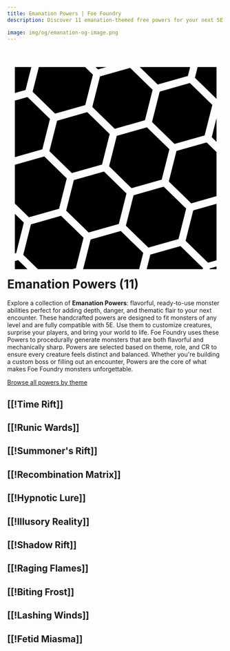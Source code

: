 ```yaml
---
title: Emanation Powers | Foe Foundry
description: Discover 11 emanation-themed free powers for your next 5E monster.

image: img/og/emanation-og-image.png
---
```


# <span class="inline-icon" aria-hidden="true"><svg xmlns="http://www.w3.org/2000/svg" viewBox="0 0 512 512"><path d="M18 18v61.193l25.22-7.142L56.886 18zm56.643 0L59.91 76.28l53.06 51.58 71.16-20.15L202.27 36l-18.5-18zm133.845 0 5.782 5.62L234.123 18zm104.27 0 42.453 41.27 71.158-20.15L431.715 18zm136.701 0-6.43 25.33L494 92.842V18zm-159.328 2-71.16 20.18-18.16 71.74 53 51.57 71.25-20.16 18.138-71.71zm140.988 35.69-71.228 20.15-18.131 71.71 53.05 51.58L465.98 179l18.14-71.74zM47.891 88.62 18 97.083v133.191l64.81-18.355 18.13-71.71zm140.99 35.65-71.192 20.16-18.18 71.71 53.061 51.58 71.17-20.14 18.14-71.74zM494 138.408 482.68 183.2 494 194.203zM329.74 159.9 258.57 180l-18.14 71.74 53 51.57 71.19-20.16 18.19-71.67zm140.93 35.65-71.19 20.15-18.13 71.71L434.41 339 494 322.125V218.227zM87.49 228.49 18 248.168v91.406l33.23 32.276 71.18-20.07 18.13-71.71zm140.95 35.65-71.19 20.16-18.14 71.7 53.06 51.58 71.16-20.15 18.14-71.74zm140.9 35.62-71.16 20.15-18.14 71.74 53 51.57 71.19-20.16 18.14-71.71zM494 340.018l-54.92 15.543-18.13 71.709 53.06 51.58 19.99-5.657zm-476 23.63v93.233l3.09-.881 18.14-71.71zm109.07 4.702L55.93 388.5l-18.12 71.74L72.515 494h81.154l8.332-2.36 18.13-71.71zM268.03 404l-71.22 20.15L179.185 494H311.36l9.72-38.44zm140.91 35.62-71.13 20.15-8.677 34.23h132.162l.705-2.79zM25.81 472.59 18 474.8V494h29.824zM494 487.73l-15.92 4.5-.447 1.77H494z"/></svg></span> Emanation Powers (11)

Explore a collection of **Emanation Powers**: flavorful, ready-to-use monster abilities perfect for adding depth, danger, and thematic flair to your next encounter. These handcrafted powers are designed to fit monsters of any level and are fully compatible with 5E. Use them to customize creatures, surprise your players, and bring your world to life. Foe Foundry uses these Powers to procedurally generate monsters that are both flavorful and mechanically sharp. Powers are selected based on theme, role, and CR to ensure every creature feels distinct and balanced. Whether you're building a custom boss or filling out an encounter, Powers are the core of what makes Foe Foundry monsters unforgettable.  

  
[Browse all powers by theme](all.md)

[[!Time Rift]]
---

[[!Runic Wards]]
---

[[!Summoner's Rift]]
---

[[!Recombination Matrix]]
---

[[!Hypnotic Lure]]
---

[[!Illusory Reality]]
---

[[!Shadow Rift]]
---

[[!Raging Flames]]
---

[[!Biting Frost]]
---

[[!Lashing Winds]]
---

[[!Fetid Miasma]]
---
